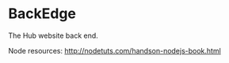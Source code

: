 BackEdge
========

The Hub website back end.

Node resources: http://nodetuts.com/handson-nodejs-book.html
